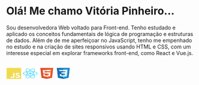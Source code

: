 <h1>Olá! Me chamo Vitória Pinheiro...</h1>

Sou desenvolvedora Web voltado para Front-end. 
Tenho estudado e aplicado os conceitos fundamentais de lógica de programação e estruturas de dados.
Além de de me aperfeiçoar no JavaScript, tenho me empenhado no estudo e na criação de sites responsivos 
usando HTML e CSS, com um interesse especial em explorar frameworks front-end, como React e Vue.js. 


<div style="display: inline_block"><br>
  <img align="center" alt="br-Js" height="30" width="40" src="https://raw.githubusercontent.com/devicons/devicon/master/icons/javascript/javascript-plain.svg">
  <img align="center" alt="br-React" height="30" width="40" src="https://raw.githubusercontent.com/devicons/devicon/master/icons/react/react-original.svg">
  <img align="center" alt="br-HTML" height="30" width="40" src="https://raw.githubusercontent.com/devicons/devicon/master/icons/html5/html5-original.svg">
  <img align="center" alt="br-CSS" height="30" width="40" src="https://raw.githubusercontent.com/devicons/devicon/master/icons/css3/css3-original.svg">
  </div>






